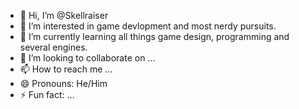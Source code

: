 - 👋 Hi, I’m @Skellraiser
- 👀 I’m interested in game devlopment and most nerdy pursuits.
- 🌱 I’m currently learning all things game design, programming and several engines.
- 💞️ I’m looking to collaborate on ...
- 📫 How to reach me ...
- 😄 Pronouns: He/Him
- ⚡ Fun fact: ...

<!---
Skellraiser/Skellraiser is a ✨ special ✨ repository because its `README.md` (this file) appears on your GitHub profile.
You can click the Preview link to take a look at your changes.
--->

